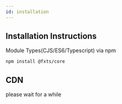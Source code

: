 ```yaml
---
id: installation
---
```


## Installation Instructions

Module Types(CJS/ES6/Typescript) via npm

```
npm install @fxts/core
```

## CDN

please wait for a while
